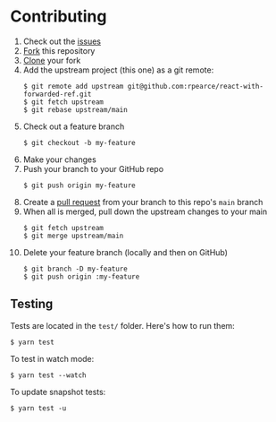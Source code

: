 # Contributing

1. Check out the [issues](https://github.com/rpearce/react-with-forwarded-ref/issues)
1. [Fork](https://guides.github.com/activities/forking/) this repository
1. [Clone](https://help.github.com/articles/cloning-a-repository/) your fork
1. Add the upstream project (this one) as a git remote:
    ```
    $ git remote add upstream git@github.com:rpearce/react-with-forwarded-ref.git
    $ git fetch upstream
    $ git rebase upstream/main
    ```
1. Check out a feature branch
    ```
    $ git checkout -b my-feature
    ```
1. Make your changes
1. Push your branch to your GitHub repo
    ```
    $ git push origin my-feature
    ```
1. Create a [pull request](https://help.github.com/articles/about-pull-requests/)
   from your branch to this repo's `main` branch
1. When all is merged, pull down the upstream changes to your main
    ```
    $ git fetch upstream
    $ git merge upstream/main
    ```
1. Delete your feature branch (locally and then on GitHub)
    ```
    $ git branch -D my-feature
    $ git push origin :my-feature
    ```

## Testing
Tests are located in the `test/` folder. Here's how to run them:

```
$ yarn test
```

To test in watch mode:

```
$ yarn test --watch
```

To update snapshot tests:

```
$ yarn test -u
```
